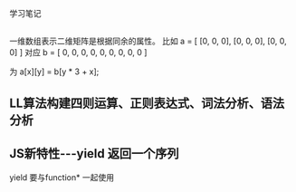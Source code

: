 学习笔记

## 
一维数组表示二维矩阵是根据同余的属性。
比如
a = [
      [0, 0, 0],
      [0, 0, 0],
      [0, 0, 0]
    ]
对应
b = [
      0, 0, 0,
      0, 0, 0,
      0, 0, 0
    ]

  为
  a[x][y] = b[y * 3 + x];


## LL算法构建四则运算、正则表达式、词法分析、语法分析
  
## JS新特性---yield 返回一个序列


yield 要与function* 一起使用

